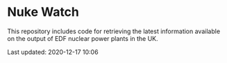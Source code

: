 # Nuke Watch

This repository includes code for retrieving the latest information available on the output of EDF nuclear power plants in the UK.

Last updated: 2020-12-17 10:06